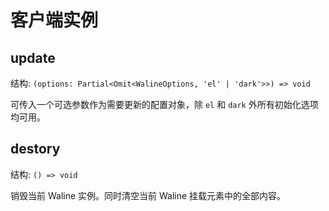 # 客户端实例

## update

结构: `(options: Partial<Omit<WalineOptions, 'el' | 'dark'>>) => void`

可传入一个可选参数作为需要更新的配置对象，除 `el` 和 `dark` 外所有初始化选项均可用。

## destory

结构: `() => void`

销毁当前 Waline 实例。同时清空当前 Waline 挂载元素中的全部内容。
